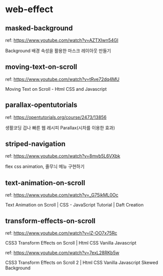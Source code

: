 # web-effect

## masked-background

ref: https://www.youtube.com/watch?v=AZTXIwn54GI

Background 배경 속성을 활용한 마스크 레이아웃 만들기

## moving-text-on-scroll

ref: https://www.youtube.com/watch?v=tRve72dq4MU

Moving Text on Scroll - Html CSS and Javascript

## parallax-opentutorials

ref: https://opentutorials.org/course/2473/13856

생활코딩 겁나 빠른 웹 레시피 Parallax(시차를 이용한 효과)

## striped-navigation

ref: https://www.youtube.com/watch?v=8mvb5L6VXbk

flex css animation, 줄무늬 메뉴 구현하기

## text-animation-on-scroll

ref: https://www.youtube.com/watch?v=_G75ikML0Oc

Text Animation on Scroll | CSS - JavaScript Tutorial | Daft Creation

## transform-effects-on-scroll

ref: https://www.youtube.com/watch?v=lZ-OO7x75Rc

CSS3 Transform Effects on Scroll | Html CSS Vanilla Javascript

ref: https://www.youtube.com/watch?v=7exL28RKb5w

CSS3 Transform Effects on Scroll 2 | Html CSS Vanilla Javascript Skewed Background
